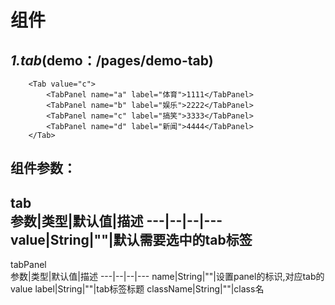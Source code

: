 # 组件
## *1.tab*(demo：/pages/demo-tab)
```
    <Tab value="c">
    	<TabPanel name="a" label="体育">1111</TabPanel>
    	<TabPanel name="b" label="娱乐">2222</TabPanel>
    	<TabPanel name="c" label="搞笑">3333</TabPanel>
    	<TabPanel name="d" label="新闻">4444</TabPanel>
    </Tab>
```
组件参数：
---
tab  
参数|类型|默认值|描述
---|--|--|---
value|String|""|默认需要选中的tab标签
---
tabPanel  
参数|类型|默认值|描述
---|--|--|---
name|String|""|设置panel的标识,对应tab的value
label|String|""|tab标签标题
className|String|""|class名